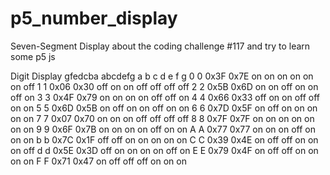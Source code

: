 # p5_number_display
Seven-Segment Display about the coding challenge #117 and try to learn some p5 js

Digit	Display	gfedcba	abcdefg	a	b	c	d	e	f	g
0	0	0x3F	0x7E	on	on	on	on	on	on	off
1	1	0x06	0x30	off	on	on	off	off	off	off
2	2	0x5B	0x6D	on	on	off	on	on	off	on
3	3	0x4F	0x79	on	on	on	on	off	off	on
4	4	0x66	0x33	off	on	on	off	off	on	on
5	5	0x6D	0x5B	on	off	on	on	off	on	on
6	6	0x7D	0x5F	on	off	on	on	on	on	on
7	7	0x07	0x70	on	on	on	off	off	off	off
8	8	0x7F	0x7F	on	on	on	on	on	on	on
9	9	0x6F	0x7B	on	on	on	on	off	on	on
A	A	0x77	0x77	on	on	on	off	on	on	on
b	b	0x7C	0x1F	off	off	on	on	on	on	on
C	C	0x39	0x4E	on	off	off	on	on	on	off
d	d	0x5E	0x3D	off	on	on	on	on	off	on
E	E	0x79	0x4F	on	off	off	on	on	on	on
F	F	0x71	0x47	on	off	off	off	on	on	on
